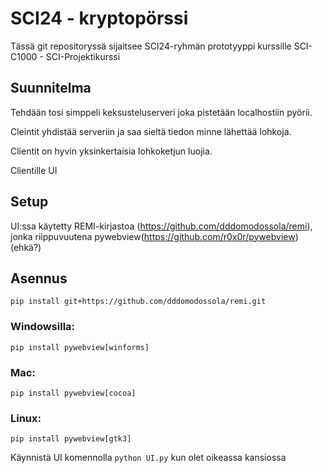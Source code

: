 # SCI24 - kryptopörssi #

Tässä git repositoryssä sijaitsee SCI24-ryhmän prototyyppi kurssille
SCI-C1000 - SCI-Projektikurssi

## Suunnitelma ##

Tehdään tosi simppeli keksusteluserveri joka pistetään localhostiin pyörii.

Cleintit yhdistää serveriin ja saa sieltä tiedon minne lähettää lohkoja.

Clientit on hyvin yksinkertaisia lohkoketjun luojia.

Clientille UI


## Setup ##

UI:ssa käytetty REMI-kirjastoa (https://github.com/dddomodossola/remi),
jonka riippuvuutena pywebview(https://github.com/r0x0r/pywebview) (ehkä?)

## Asennus ##
`pip install git+https://github.com/dddomodossola/remi.git`

### Windowsilla: ###
  `pip install pywebview[winforms]`

### Mac: ###
  `pip install pywebview[cocoa]`

### Linux: ###
  `pip install pywebview[gtk3]`

Käynnistä UI komennolla `python UI.py` kun olet oikeassa kansiossa
